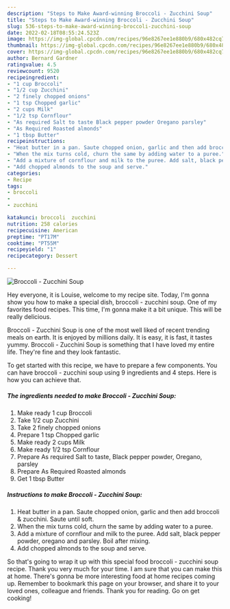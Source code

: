 ```yaml
---
description: "Steps to Make Award-winning Broccoli - Zucchini Soup"
title: "Steps to Make Award-winning Broccoli - Zucchini Soup"
slug: 536-steps-to-make-award-winning-broccoli-zucchini-soup
date: 2022-02-18T08:55:24.523Z
image: https://img-global.cpcdn.com/recipes/96e8267ee1e880b9/680x482cq70/broccoli-zucchini-soup-recipe-main-photo.jpg
thumbnail: https://img-global.cpcdn.com/recipes/96e8267ee1e880b9/680x482cq70/broccoli-zucchini-soup-recipe-main-photo.jpg
cover: https://img-global.cpcdn.com/recipes/96e8267ee1e880b9/680x482cq70/broccoli-zucchini-soup-recipe-main-photo.jpg
author: Bernard Gardner
ratingvalue: 4.5
reviewcount: 9520
recipeingredient:
- "1 cup Broccoli"
- "1/2 cup Zucchini"
- "2 finely chopped onions"
- "1 tsp Chopped garlic"
- "2 cups Milk"
- "1/2 tsp Cornflour"
- "As required Salt to taste Black pepper powder Oregano parsley"
- "As Required Roasted almonds"
- "1 tbsp Butter"
recipeinstructions:
- "Heat butter in a pan. Saute chopped onion, garlic and then add broccoli &amp; zucchini. Saute until soft."
- "When the mix turns cold, churn the same by adding water to a puree."
- "Add a mixture of cornflour and milk to the puree. Add salt, black pepper powder, oregano and parsley. Boil after mixing."
- "Add chopped almonds to the soup and serve."
categories:
- Recipe
tags:
- broccoli
- 
- zucchini

katakunci: broccoli  zucchini 
nutrition: 258 calories
recipecuisine: American
preptime: "PT17M"
cooktime: "PT55M"
recipeyield: "1"
recipecategory: Dessert

---
```



![Broccoli - Zucchini Soup](https://img-global.cpcdn.com/recipes/96e8267ee1e880b9/680x482cq70/broccoli-zucchini-soup-recipe-main-photo.jpg)

Hey everyone, it is Louise, welcome to my recipe site. Today, I'm gonna show you how to make a special dish, broccoli - zucchini soup. One of my favorites food recipes. This time, I'm gonna make it a bit unique. This will be really delicious.

Broccoli - Zucchini Soup is one of the most well liked of recent trending meals on earth. It is enjoyed by millions daily. It is easy, it is fast, it tastes yummy. Broccoli - Zucchini Soup is something that I have loved my entire life. They're fine and they look fantastic.




To get started with this recipe, we have to prepare a few components. You can have broccoli - zucchini soup using 9 ingredients and 4 steps. Here is how you can achieve that.

<!--inarticleads1-->

##### The ingredients needed to make Broccoli - Zucchini Soup:

1. Make ready 1 cup Broccoli
1. Take 1/2 cup Zucchini
1. Take 2 finely chopped onions
1. Prepare 1 tsp Chopped garlic
1. Make ready 2 cups Milk
1. Make ready 1/2 tsp Cornflour
1. Prepare As required Salt to taste, Black pepper powder, Oregano, parsley
1. Prepare As Required Roasted almonds
1. Get 1 tbsp Butter




<!--inarticleads2-->

##### Instructions to make Broccoli - Zucchini Soup:

1. Heat butter in a pan. Saute chopped onion, garlic and then add broccoli &amp; zucchini. Saute until soft.
1. When the mix turns cold, churn the same by adding water to a puree.
1. Add a mixture of cornflour and milk to the puree. Add salt, black pepper powder, oregano and parsley. Boil after mixing.
1. Add chopped almonds to the soup and serve.




So that's going to wrap it up with this special food broccoli - zucchini soup recipe. Thank you very much for your time. I am sure that you can make this at home. There's gonna be more interesting food at home recipes coming up. Remember to bookmark this page on your browser, and share it to your loved ones, colleague and friends. Thank you for reading. Go on get cooking!
